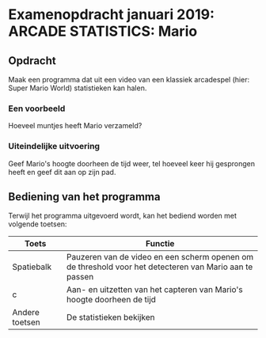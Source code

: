 # Examenopdracht januari 2019: ARCADE STATISTICS: Mario

## Opdracht
Maak een programma dat uit een video van een klassiek arcadespel (hier: Super Mario World) statistieken kan halen.

### Een voorbeeld
Hoeveel muntjes heeft Mario verzameld?

### Uiteindelijke uitvoering
Geef Mario's hoogte doorheen de tijd weer, tel hoeveel keer hij gesprongen heeft en geef dit aan op zijn pad.

## Bediening van het programma
Terwijl het programma uitgevoerd wordt, kan het bediend worden met volgende toetsen:

| **Toets** | **Functie** |
| --------- | ----------------- |
| Spatiebalk | Pauzeren van de video en een scherm openen om de threshold voor het detecteren van Mario aan te passen |
| c | Aan- en uitzetten van het capteren van Mario's hoogte doorheen de tijd |
| Andere toetsen | De statistieken bekijken |
